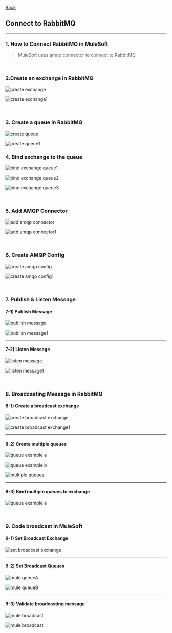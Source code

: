[Back](README.md)

## Connect to RabbitMQ

<hr>


### 1. How to Connect RabbitMQ in MuleSoft

> MuleSoft uses amqp connector to connect to RabbitMQ

&nbsp;


### 2.Create an exchange in RabbitMQ

![create exchange](https://raw.githubusercontent.com/Elliot518/mcp-oss-tech/refs/heads/main/mulesoft/rabbitmq/create_exchange_rabbitmq.png)


![create exchange1](https://raw.githubusercontent.com/Elliot518/mcp-oss-tech/refs/heads/main/mulesoft/rabbitmq/create_exchagne_rabbitmq1.png)

&nbsp;


### 3. Create a queue in RabbitMQ

![create queue](https://raw.githubusercontent.com/Elliot518/mcp-oss-tech/refs/heads/main/mulesoft/rabbitmq/create_queue_rabbitmq.png)

![create queue1](https://raw.githubusercontent.com/Elliot518/mcp-oss-tech/refs/heads/main/mulesoft/rabbitmq/create_queue_rabbitmq1.png)

### 4. Bind exchange to the queue

![bind exchange queue1](https://raw.githubusercontent.com/Elliot518/mcp-oss-tech/refs/heads/main/mulesoft/rabbitmq/bind_exchange_queue1.png)

![bind exchange queue2](https://raw.githubusercontent.com/Elliot518/mcp-oss-tech/refs/heads/main/mulesoft/rabbitmq/bind_exchange_queue2.png)

![bind exchange queue3](https://raw.githubusercontent.com/Elliot518/mcp-oss-tech/refs/heads/main/mulesoft/rabbitmq/bind_exchange_queue3.png)

&nbsp;

### 5. Add AMQP Connector

![add amqp connector](https://raw.githubusercontent.com/Elliot518/mcp-oss-tech/refs/heads/main/mulesoft/rabbitmq/add_amqp_connector.png)

![add amqp connector1](https://raw.githubusercontent.com/Elliot518/mcp-oss-tech/refs/heads/main/mulesoft/rabbitmq/add_amqp_connector1.png)



&nbsp;

### 6. Create AMQP Config

![create amqp config](https://raw.githubusercontent.com/Elliot518/mcp-oss-tech/refs/heads/main/mulesoft/rabbitmq/create_amqp_config.png)

![create amqp config1](https://raw.githubusercontent.com/Elliot518/mcp-oss-tech/refs/heads/main/mulesoft/rabbitmq/create_amqp_config1.png)

&nbsp;

### 7. Publish & Listen Message

#### 7-1) Publish Message

![publish message](https://raw.githubusercontent.com/Elliot518/mcp-oss-tech/refs/heads/main/mulesoft/rabbitmq/publish_message.png)

![publish message1](https://raw.githubusercontent.com/Elliot518/mcp-oss-tech/refs/heads/main/mulesoft/rabbitmq/publish_message1.png)

<hr>

#### 7-2) Listen Message

![listen message](https://raw.githubusercontent.com/Elliot518/mcp-oss-tech/refs/heads/main/mulesoft/rabbitmq/listen_message.png)

![listen message1](https://raw.githubusercontent.com/Elliot518/mcp-oss-tech/refs/heads/main/mulesoft/rabbitmq/listen_message1.png)

&nbsp;

### 8. Broadcasting Message in RabbitMQ

#### 8-1) Create a broadcast exchange
![create broadcast exchange](https://raw.githubusercontent.com/Elliot518/mcp-oss-tech/refs/heads/main/mulesoft/rabbitmq/create_broadcast_exchange.png)

![create broadcast exchange1](https://raw.githubusercontent.com/Elliot518/mcp-oss-tech/refs/heads/main/mulesoft/rabbitmq/create_broadcast_exchange1.png)

<hr>

#### 8-2) Create multiple queues
![queue example a](https://raw.githubusercontent.com/Elliot518/mcp-oss-tech/refs/heads/main/mulesoft/rabbitmq/queue_example_a.png)

![queue example b](https://raw.githubusercontent.com/Elliot518/mcp-oss-tech/refs/heads/main/mulesoft/rabbitmq/queue_example_b.png)

![multiple queues](https://raw.githubusercontent.com/Elliot518/mcp-oss-tech/refs/heads/main/mulesoft/rabbitmq/multiple_queues.png)

<hr>

#### 8-3) Bind multiple queues to exchange

![queue example a](https://raw.githubusercontent.com/Elliot518/mcp-oss-tech/refs/heads/main/mulesoft/rabbitmq/bind_multiple_queues_to_exchange.png)

&nbsp;

### 9. Code broadcast in MuleSoft

#### 9-1) Set Broadcast Exchange

![set broadcast exchange](https://raw.githubusercontent.com/Elliot518/mcp-oss-tech/refs/heads/main/mulesoft/rabbitmq/set_broadcast_exchange.png)

<hr>

#### 9-2) Set Broadcast Queues

![mule queueA](https://raw.githubusercontent.com/Elliot518/mcp-oss-tech/refs/heads/main/mulesoft/rabbitmq/mule_queue_a.png)

![mule queueB](https://raw.githubusercontent.com/Elliot518/mcp-oss-tech/refs/heads/main/mulesoft/rabbitmq/mule_queue_b.png)

<hr>

#### 9-3) Validate broadcasting message
![mule broadcast](https://raw.githubusercontent.com/Elliot518/mcp-oss-tech/refs/heads/main/mulesoft/rabbitmq/mule_broadcast.png)

![mule broadcast](https://raw.githubusercontent.com/Elliot518/mcp-oss-tech/refs/heads/main/mulesoft/rabbitmq/mule_broadcast1.png)
